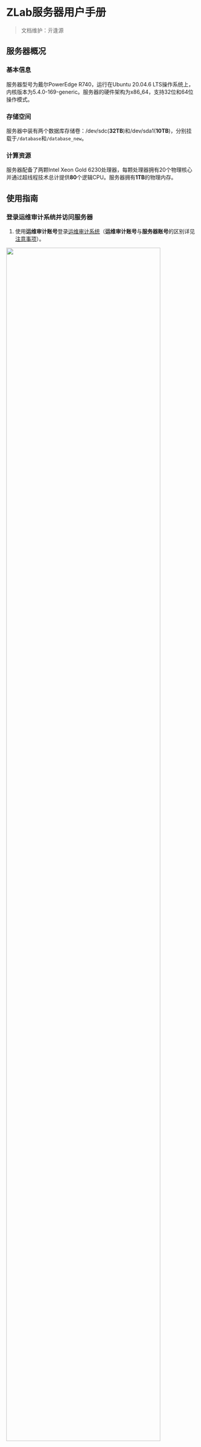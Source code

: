 # ZLab服务器用户手册
> 文档维护：亓逢源
## 服务器概况
### 基本信息
服务器型号为戴尔PowerEdge R740，运行在Ubuntu 20.04.6 LTS操作系统上，内核版本为5.4.0-169-generic。服务器的硬件架构为x86_64，支持32位和64位操作模式。
### 存储空间
服务器中装有两个数据库存储卷：/dev/sdc(**32TB**)和/dev/sda1(**10TB**)，分别挂载于`/database`和`/database_new`。
### 计算资源
服务器配备了两颗Intel Xeon Gold 6230处理器，每颗处理器拥有20个物理核心并通过超线程技术总计提供**80**个逻辑CPU。服务器拥有**1TB**的物理内存。
## 使用指南
### 登录运维审计系统并访问服务器
1. 使用**运维审计账号**登录[运维审计系统](https://159.226.240.64/#/login)（**运维审计账号**与**服务器账号**的区别详见[注意事项](#注意事项)）。

<img src="image/登录运维审计系统并访问服务器_1.png" width="90%">

2. 在运维审计系统桌面中，依次点击“运维”、“主机运维”和“登录”，进入服务器访问界面。

<img src="image/登录运维审计系统并访问服务器_2.png" width="90%">

3. 使用**服务器账号**访问服务器，即可进入网页端的命令行界面。

<img src="image/登录运维审计系统并访问服务器_3.png" width="90%">

### 在网页端进行数据传输
1. 在网页端的命令行界面中点击“文件传输”，即可在路径列表中依次进入**工作目录**，进行文件的下载和上传。

<img src="image/在网页端进行数据传输_1.png" width="90%">

### （可选）在Xshell客户端访问服务器
1. 在任意运维审计系统页面中，依次点击“下载”、“工具”和“单点登录工具”，下载并运行SsoDBSettings的安装程序SsoTool.msi。

<img src="image/在Xshell客户端访问服务器_1.png" width="90%">

2. 打开SsoDBSettings，将Xshell.exe的绝对路径写入指定位置后保存。

<img src="image/在Xshell客户端访问服务器_2.png" width="45%">

3. 在运维审计系统的“主机运维”页面中，依次点击“Web运维配置”和“SSH”，在“运维方式”栏选择“客户端”后点击“确定”，最后点击“登录”。

<img src="image/在Xshell客户端访问服务器_3.png" width="90%">

4. 使用**服务器账号**访问服务器，在弹出的“提示”窗口中选择“Xshell”后点击“确定”，即可进入Xshell客户端的命令行界面。

<img src="image/在Xshell客户端访问服务器_4.png" width="90%">

### （可选）在Xftp客户端进行数据传输
1. 在任意运维审计系统页面中，依次点击“下载”、“工具”和“单点登录工具”，下载并运行SsoDBSettings的安装程序SsoTool.msi。

<img src="image/在Xftp客户端进行数据传输_1.png" width="90%">

2. 打开SsoDBSettings，将Xftp.exe的绝对路径写入指定位置后保存。

<img src="image/在Xftp客户端进行数据传输_2.png" width="45%">

3. 在运维审计系统的“主机运维”页面中，依次点击“Web运维配置”和“SSH”，在“运维方式”栏选择“客户端”后点击“确定”，最后点击“登录”（“登录”位置与在Xshell客户端访问服务器的“登录”位置不同）。

<img src="image/在Xftp客户端进行数据传输_3.png" width="90%">

4. 在弹出的“提示”窗口中选择“Xftp”后点击“确定”，即可进入Xftp客户端的命令行界面，进行文件的下载和上传（在进行文件的下载和上传之前请先认真阅读[注意事项](#注意事项)）。

<img src="image/在Xftp客户端进行数据传输_4.png" width="90%">

### 配置分析环境
1. 将miniconda3安装到**工作目录**。注意，miniconda3的默认安装位置为**主目录**而非**工作目录**（**主目录**与**工作目录**的区别详见[注意事项](#注意事项)），请在安装过程中进行手动修改。请点击[此处](https://blog.csdn.net/suiyueruge1314/article/details/126705416)查看本步骤的参考流程。
```
bash /database/public/software/Miniconda3-latest-Linux-x86_64.sh #若想下载最新版本请访问https://docs.anaconda.com/miniconda/
```
2. 在miniconda3中配置国内镜像源。
```
conda config --add channels https://mirrors.tuna.tsinghua.edu.cn/anaconda/pkgs/free/
conda config --add channels https://mirrors.tuna.tsinghua.edu.cn/anaconda/pkgs/main/
conda config --add channels https://mirrors.tuna.tsinghua.edu.cn/anaconda/pkgs/r/
conda config --add channels https://mirrors.tuna.tsinghua.edu.cn/anaconda/pkgs/pro/
conda config --add channels https://mirrors.tuna.tsinghua.edu.cn/anaconda/pkgs/msys2/
conda config --add channels https://mirrors.tuna.tsinghua.edu.cn/anaconda/cloud/bioconda/
conda config --add channels https://mirrors.tuna.tsinghua.edu.cn/anaconda/cloud/conda-forge/
conda config --add channels https://mirrors.tuna.tsinghua.edu.cn/anaconda/cloud/qiime2
conda config --add channels https://mirrors.tuna.tsinghua.edu.cn/anaconda/cloud/biobakery
conda config --set show_channel_urls yes
```
3. （可选）创建生信分析环境并安装相应分析软件。点击此处查看本步骤参考教程。
```
conda create --name fastp #创建一个名为fastp的分析环境
conda activate fastp # 进入名为fastp的分析环境
conda install fastp # 安装名为fastp的分析软件
```
4. 调用自建或[公共]分析环境(#分析环境)。注意，请在调用公共分析环境时使用绝对路径。
```
conda activate fastp #调用自建分析环境
conda activate /database/public/software/miniconda3/envs/fastp #调用公共分析环境
```
## 注意事项
- 正确区分**运维审计账号**与**服务器账号**。**运维审计账号**是“服务器运维系统申请表”中“运维审计账号”栏中内容，用于登录运维审计系统；**服务器账号**是管理员分配给每位用户的，用于在运维审计系统内访问服务器的账号。
- 正确区分**工作目录**与**主目录**。**工作目录**是管理员分配给每位用户的专属目录，用户可点击[此处](table/用户名录.CSV)查看；**主目录**是用于存储用户配置文件的目录，可使用命令`echo $HOME`查看。受限于服务器的存储空间分配，用户仅能在**工作目录**下进行包括**配置分析环境**在内的所有生物信息分析工作，仅能在**主目录**下进行用户配置文件的修改。
- 通过Xftp访问服务器文件目录的是用户名为sftp的公共**服务器账号**，该账号与所有服务器用户共属于community组。因此，通过Xftp进行文件的下载时需关注被下载文件的权限设置能否被同组的其他用户读取。此外，请不要在Xftp客户端内进行任何除了数据传输之外的操作（特别是文件夹的创建），这会导致新建文件夹的用户权限错误。请点击[此处](https://www.runoob.com/linux/linux-file-attr-permission.html)查看关于文件权限设置的说明文档。
## 公共资源
### 分析环境
|名称|路径|主页|
|---|---|---|
|ARGs-OAP v3.2.4|`/database/public/software/miniconda3/envs/argsoap`|https://github.com/xinehc/args_oap|
|Bowtie v2.5.4|`/database/public/software/miniconda3/envs/bowtie`|https://github.com/BenLangmead/bowtie2|
|BWA v0.7.18|`/database/public/software/miniconda3/envs/bwa`|https://github.com/lh3/bwa|
|CRISPRCasTyper v1.18.0|`/database/public/software/miniconda3/envs/cctyper`|https://github.com/Russel88/CRISPRCasTyper|
|CheckM2 v1.0.1|`/database/public/software/miniconda3/envs/checkm`|https://github.com/chklovski/CheckM2|
|DIAMOND v0.9.24|`/database/public/software/miniconda3/envs/diamond`|https://github.com/bbuchfink/diamond|
|eggNOG-mapper v2.1.12|`/database/public/software/miniconda3/envs/eggnogmapper`|https://github.com/eggnogdb/eggnog-mapper|
|fastp v0.24.0|`/database/public/software/miniconda3/envs/fastp`|https://github.com/OpenGene/fastp|
|GRiD v1.3|`/database/public/software/miniconda3/envs/grid`|https://github.com/ohlab/GRiD|
|inStrain v1.7.6|`/database/public/software/miniconda3/envs/instrain`|https://github.com/MrOlm/inStrain|
|KneadData v0.12.0|`/database/public/software/miniconda3/envs/kneaddata`|https://github.com/biobakery/kneaddata|
|KofamScan v1.3.0|`/database/public/software/miniconda3/envs/kofamscan`|https://github.com/takaram/kofam_scan|
|Kraken v2.1.3|`/database/public/software/miniconda3/envs/kraken`|https://github.com/DerrickWood/kraken2|
|MEGAHIT v1.2.9|`/database/public/software/miniconda3/envs/megahit`|https://github.com/voutcn/megahit|
|MetaCHIP v1.10.4|`/database/public/software/miniconda3/envs/metachip`|https://github.com/songweizhi/MetaCHIP|
|minimap v2.28|`/database/public/software/miniconda3/envs/minimap`|https://github.com/lh3/minimap2|
|MMseqs2 v15.6f452|`/database/public/software/miniconda3/envs/mmseqs`|https://github.com/soedinglab/MMseqs2|
|MOB-suite v3.1.7|`/database/public/software/miniconda3/envs/mobsuite`|https://github.com/phac-nml/mob-suite|
|PhiSpy v4.2.21|`/database/public/software/miniconda3/envs/phispy`|https://github.com/linsalrob/PhiSpy|
|QIIME2 v2024.2.0|`/database/public/software/miniconda3/envs/qiime`|https://github.com/qiime2/qiime2|
|Salmon v1.10.3|`/database/public/software/miniconda3/envs/salmon`|https://github.com/COMBINE-lab/salmon|
|samtools v1.21|`/database/public/software/miniconda3/envs/samtools`|https://github.com/samtools/samtools|
|SemiBin v2.1.0|`/database/public/software/miniconda3/envs/semibin`|https://github.com/BigDataBiology/SemiBin|
|SPAdes v4.0.0|`/database/public/software/miniconda3/envs/spades`|https://github.com/ablab/spades|
|Trimmomatic v0.39|`/database/public/software/miniconda3/envs/trimmomatic`|https://github.com/timflutre/trimmomatic|
### 数据库
|名称|路径|文献|
|---|---|---|
|CARD|`/database/public/database/card`|https://card.mcmaster.ca/home|
|GRiD|`/database/public/database/grid`|https://github.com/ohlab/GRiD|
|KofamScan|`/database/public/database/kofamscan`|https://www.genome.jp/tools/kofamkoala|
|Kraken|`/database/public/database/kraken`|https://benlangmead.github.io/aws-indexes/k2|
|SARG|`/database/public/database/sarg`|https://smile.hku.hk/ARGs/Indexing/download|
|NCycDB|`/database/public/database/ncycdb`|https://github.com/qichao1984/NCyc|
|PCycDB|`/database/public/database/pcycdb`|https://github.com/ZengJiaxiong/Phosphorus-cycling-database|
|SCycDB|`/database/public/database/scycdb`|https://github.com/qichao1984/SCycDB|
